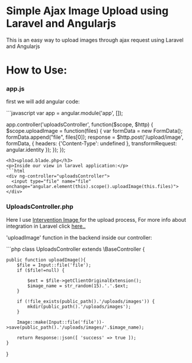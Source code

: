 Simple Ajax Image Upload using Laravel and Angularjs
===================
<p>This is an easy way to upload images through ajax request using Laravel and Angularjs</p>

How to Use:
===========
<h3>app.js</h3>
<p>first we will add angular code:</p>
```javascript
var app = angular.module('app', []);

app.controller('uploadsController',  function($scope, $http) {
  $scope.uploadImage = function(files) {
    var formData = new FormData();
    formData.append("file", files[0]);
    response = $http.post('/upload/image', formData, {
          headers: {'Content-Type': undefined },
          transformRequest: angular.identity
      });
    });
});
```
<h3>upload.blade.php</h3>
<p>Inside our view in laravel application:</p>
```html
<div ng-controller="uploadsController">
  <input type="file" name="file" onchange="angular.element(this).scope().uploadImage(this.files)">
</div>
```
<h3>UploadsController.php</h3>
<p>Here I use <a href="http://image.intervention.io/" target="_blank">Intervention Image </a> for the upload process,
For more info about integration in Laravel click <a href="http://image.intervention.io/getting_started/installation#laravel" target="_blank">here..</a></p>
<p>'uploadImage' function in the backend inside our controller:</p>
```php
class UploadsController extends \BaseController {

	public function uploadImage(){
		$file = Input::file('file');
		if ($file!=null) {
	
			$ext = $file->getClientOriginalExtension();
			$image_name = str_random(15).'.'.$ext;
		}
	
		if (!file_exists(public_path().'/uploads/images')) {
			mkdir(public_path().'/uploads/images');
		}
		
		Image::make(Input::file('file'))->save(public_path().'/uploads/images/'.$image_name);
	
		return Response::json([ 'success' => true ]);
	}
}
```
